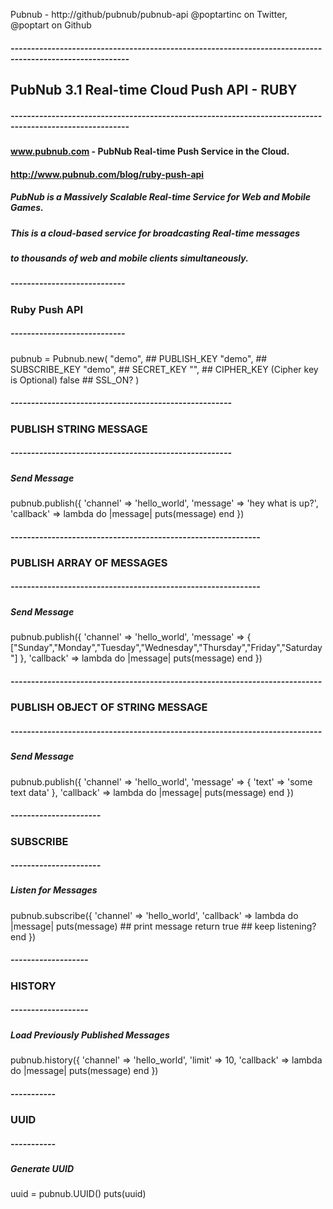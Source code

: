 Pubnub - http://github/pubnub/pubnub-api
@poptartinc on Twitter, @poptart on Github

##### ---------------------------------------------------------------------------------------------------------
## PubNub 3.1 Real-time Cloud Push API - RUBY
##### ---------------------------------------------------------------------------------------------------------

#### www.pubnub.com - PubNub Real-time Push Service in the Cloud. 
#### http://www.pubnub.com/blog/ruby-push-api

##### PubNub is a Massively Scalable Real-time Service for Web and Mobile Games.
##### This is a cloud-based service for broadcasting Real-time messages
##### to thousands of web and mobile clients simultaneously.

##### ----------------------------
### Ruby Push API
##### ----------------------------
pubnub = Pubnub.new(
    "demo",  ## PUBLISH_KEY
    "demo",  ## SUBSCRIBE_KEY
    "demo",  ## SECRET_KEY
    "",      ## CIPHER_KEY (Cipher key is Optional)
    false    ## SSL_ON?
)

##### ------------------------------------------------------
### PUBLISH STRING MESSAGE
##### ------------------------------------------------------
##### Send Message
pubnub.publish({
    'channel' => 'hello_world',
    'message' => 'hey what is up?',
    'callback' => lambda do |message|
       puts(message)
     end
})

##### -------------------------------------------------------------
### PUBLISH ARRAY OF MESSAGES
##### -------------------------------------------------------------
##### Send Message
pubnub.publish({
    'channel' => 'hello_world',
    'message' => {         ["Sunday","Monday","Tuesday","Wednesday","Thursday","Friday","Saturday"] },
    'callback' => lambda do |message|
       puts(message)
     end
})

##### ----------------------------------------------------------------------------
### PUBLISH OBJECT OF STRING MESSAGE
##### ----------------------------------------------------------------------------
##### Send Message
pubnub.publish({
    'channel' => 'hello_world',
    'message' => { 'text' => 'some text data' },
    'callback' => lambda do |message|
       puts(message)
     end
})

##### ----------------------
### SUBSCRIBE
##### ----------------------
##### Listen for Messages
pubnub.subscribe({
    'channel'  => 'hello_world',
    'callback' => lambda do |message|
        puts(message) ## print message
        return true   ## keep listening?
    end
})

##### -------------------
### HISTORY
##### -------------------
##### Load Previously Published Messages
pubnub.history({
    'channel' => 'hello_world',
    'limit'   => 10,
    'callback' => lambda do |message|
       puts(message)
     end
})

##### -----------
### UUID
##### -----------
##### Generate UUID
uuid = pubnub.UUID()
puts(uuid)
